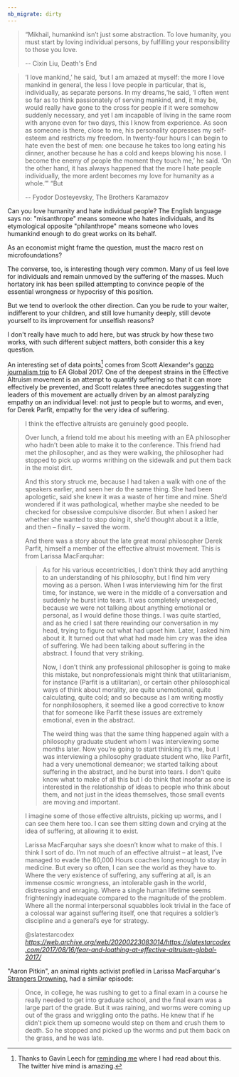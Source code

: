 ```yaml
---
nb_migrate: dirty
---
```


> “Mikhail, humankind isn’t just some abstraction. To love humanity, you must start by loving individual persons, by fulfilling your responsibility to those you love.
>
> -- Cixin Liu, Death's End

> ‘I love mankind,’ he said, ‘but I am amazed at myself: the more I love mankind in general, the less I love people in particular, that is, individually, as separate persons. In my dreams,‘he said, ‘I often went so far as to think passionately of serving mankind, and, it may be, would really have gone to the cross for people if it were somehow suddenly necessary, and yet I am incapable of living in the same room with anyone even for two days, this I know from experience. As soon as someone is there, close to me, his personality oppresses my self-esteem and restricts my freedom. In twenty-four hours I can begin to hate even the best of men: one because he takes too long eating his dinner, another because he has a cold and keeps blowing his nose. I become the enemy of people the moment they touch me,’ he said. ‘On the other hand, it has always happened that the more I hate people individually, the more ardent becomes my love for humanity as a whole.’” “But
> 
> -- Fyodor Dosteyevsky, The Brothers Karamazov

Can you love humanity and hate individual people? The English language says no: "misanthrope" means someone who hates individuals, and its etymological opposite "philanthrope" means someone who loves humankind enough to do great works on its behalf.

As an economist might frame the question, must the macro rest on microfoundations?

The converse, too, is interesting though very common. Many of us feel love for individuals and remain unmoved by the suffering of the masses. Much hortatory ink has been spilled attempting to convince people of the essential wrongness or hypocrisy of this position.

But we tend to overlook the other direction. Can you be rude to your waiter, indifferent to your children, and still love humanity deeply, still devote yourself to its improvement for unselfish reasons?

I don't really have much to add here, but was struck by how these two works, with such different subject matters, both consider this a key question.

An interesting set of data points[^thanks] comes from Scott Alexander's [gonzo journalism trip](https://web.archive.org/web/20200223083014/https://slatestarcodex.com/2017/08/16/fear-and-loathing-at-effective-altruism-global-2017/) to EA Global 2017. One of the deepest strains in the Effective Altruism movement is an attempt to quantify suffering so that it can more effectively be prevented, and Scott relates three anecdotes suggesting that leaders of this movement are actually driven by an almost paralyzing empathy on an individual level: not just to people but to worms, and even, for Derek Parfit, empathy for the very idea of suffering.


<blockquote class="quoteback" darkmode="" data-title="Fear%20And%20Loathing%20At%20Effective%20Altruism%20Global%202017" data-author="@slatestarcodex" cite="https://web.archive.org/web/20200223083014/https://slatestarcodex.com/2017/08/16/fear-and-loathing-at-effective-altruism-global-2017/">
<p>I think the effective altruists are genuinely good people.</p>
<p>Over lunch, a friend told me about his meeting with an EA philosopher who hadn’t been able to make it to the conference. This friend had met the philosopher, and as they were walking, the philosopher had stopped to pick up worms writhing on the sidewalk and put them back in the moist dirt.</p>
<p>And this story struck me, because I had taken a walk with one of the speakers earlier, and seen her do the same thing. She had been apologetic, said she knew it was a waste of her time and mine. She’d wondered if it was pathological, whether maybe she needed to be checked for obsessive compulsive disorder. But when I asked her whether she wanted to stop doing it, she’d thought about it a little, and then – finally – saved the worm.</p>
<p>And there was a story about the late great moral philosopher Derek Parfit, himself a member of the effective altruist movement. This is from Larissa MacFarquhar:</p>
<blockquote><p>As for his various eccentricities, I don’t think they add anything to an understanding of his philosophy, but I find him very moving as a person. When I was interviewing him for the first time, for instance, we were in the middle of a conversation and suddenly he burst into tears. It was completely unexpected, because we were not talking about anything emotional or personal, as I would define those things. I was quite startled, and as he cried I sat there rewinding our conversation in my head, trying to figure out what had upset him. Later, I asked him about it. It turned out that what had made him cry was the idea of suffering. We had been talking about suffering in the abstract. I found that very striking. </p>
<p>Now, I don’t think any professional philosopher is going to make this mistake, but nonprofessionals might think that utilitarianism, for instance (Parfit is a utilitarian), or certain other philosophical ways of think about morality, are quite unemotional, quite calculating, quite cold; and so because as I am writing mostly for nonphilosophers, it seemed like a good corrective to know that for someone like Parfit these issues are extremely emotional, even in the abstract.</p>
<p>The weird thing was that the same thing happened again with a philosophy graduate student whom I was interviewing some months later. Now you’re going to start thinking it’s me, but I was interviewing a philosophy graduate student who, like Parfit, had a very unemotional demeanor; we started talking about suffering in the abstract, and he burst into tears. I don’t quite know what to make of all this but I do think that insofar as one is interested in the relationship of ideas to people who think about them, and not just in the ideas themselves, those small events are moving and important.</p></blockquote>
<p>I imagine some of those effective altruists, picking up worms, and I can see them here too. I can see them sitting down and crying at the idea of suffering, at allowing it to exist.</p>
<p>Larissa MacFarquhar says she doesn’t know what to make of this. I think I sort of do. I’m not much of an effective altruist – at least, I’ve managed to evade the 80,000 Hours coaches long enough to stay in medicine. But every so often, I can see the world as they have to. Where the very existence of suffering, any suffering at all, is an immense cosmic wrongness, an intolerable gash in the world, distressing and enraging. Where a single human lifetime seems frighteningly inadequate compared to the magnitude of the problem. Where all the normal interpersonal squabbles look trivial in the face of a colossal war against suffering itself, one that requires a soldier’s discipline and a general’s eye for strategy.</p>
<footer>@slatestarcodex<cite> <a href="https://web.archive.org/web/20200223083014/https://slatestarcodex.com/2017/08/16/fear-and-loathing-at-effective-altruism-global-2017/">https://web.archive.org/web/20200223083014/https://slatestarcodex.com/2017/08/16/fear-and-loathing-at-effective-altruism-global-2017/</a></cite></footer>
</blockquote><script note="" src="https://cdn.jsdelivr.net/gh/Blogger-Peer-Review/quotebacks@1/quoteback.js"></script>

"Aaron Pitkin", an animal rights activist profiled in Larissa MacFarquhar's [Strangers Drowning](https://amzn.to/3jveUNp), had a similar episode:
> Once, in college, he was rushing to get to a final exam in a course he really needed to get into graduate school, and the final exam was a large part of the grade. But it was raining, and worms were coming up out of the grass and wriggling onto the paths. He knew that if he didn’t pick them up someone would step on them and crush them to death. So he stopped and picked up the worms and put them back on the grass, and he was late.


[^thanks]: Thanks to Gavin Leech for [reminding me](https://twitter.com/gleech8/status/1282434684354539521) where I had read about this. The twitter hive mind is amazing.

